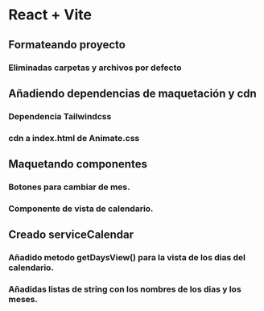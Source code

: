 # React + Vite

## Formateando proyecto

### Eliminadas carpetas y archivos por defecto

## Añadiendo dependencias de maquetación y cdn

### Dependencia Tailwindcss

### cdn a index.html de Animate.css

## Maquetando componentes

### Botones para cambiar de mes.

### Componente de vista de calendario.

## Creado serviceCalendar

### Añadido metodo getDaysView() para la vista de los dias del calendario.

### Añadidas listas de string con los nombres de los dias y los meses.
